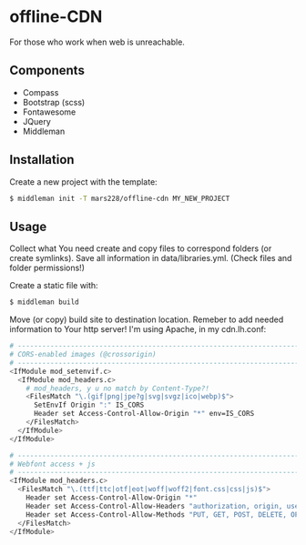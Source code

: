 # offline-CDN
For those who work when web is unreachable.

## Components

- Compass
- Bootstrap (scss)
- Fontawesome
- JQuery
- Middleman

## Installation

Create a new project with the template:

```bash
$ middleman init -T mars228/offline-cdn MY_NEW_PROJECT
```

## Usage

Collect what You need create and copy files to correspond folders (or create symlinks). Save all information in data/libraries.yml. (Check files and folder permissions!)

Create a static file with:

```bash
$ middleman build
```

Move (or copy) build site to destination location. Remeber to add needed information to Your http server! I'm using Apache, in my cdn.lh.conf:

```bash
# ----------------------------------------------------------------------
# CORS-enabled images (@crossorigin)
# ----------------------------------------------------------------------
<IfModule mod_setenvif.c>
  <IfModule mod_headers.c>
    # mod_headers, y u no match by Content-Type?!
    <FilesMatch "\.(gif|png|jpe?g|svg|svgz|ico|webp)$">
      SetEnvIf Origin ":" IS_CORS
      Header set Access-Control-Allow-Origin "*" env=IS_CORS
    </FilesMatch>
  </IfModule>
</IfModule>

# ----------------------------------------------------------------------
# Webfont access + js
# ----------------------------------------------------------------------
<IfModule mod_headers.c>
  <FilesMatch "\.(ttf|ttc|otf|eot|woff|woff2|font.css|css|js)$">
    Header set Access-Control-Allow-Origin "*"
    Header set Access-Control-Allow-Headers "authorization, origin, user-token, x-requested-with, content-type"
    Header set Access-Control-Allow-Methods "PUT, GET, POST, DELETE, OPTIONS"
  </FilesMatch>
</IfModule>
```
